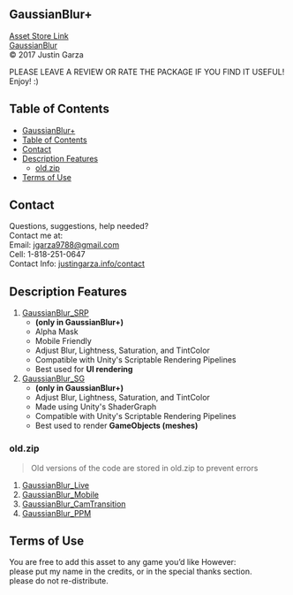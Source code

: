  GaussianBlur+
-------------------------------------
[Asset Store Link](http://u3d.as/1wQD)  
[GaussianBlur](http://u3d.as/yJk)  
© 2017 Justin Garza

PLEASE LEAVE A REVIEW OR RATE THE PACKAGE IF YOU FIND IT USEFUL!
Enjoy! :)


## Table of Contents

<!-- TOC -->

- [GaussianBlur+](#gaussianblur)
- [Table of Contents](#table-of-contents)
- [Contact](#contact)
- [Description Features](#description-features)
    - [old.zip](#oldzip)
- [Terms of Use](#terms-of-use)

<!-- /TOC -->

## Contact

Questions, suggestions, help needed?  
Contact me at:  
Email: jgarza9788@gmail.com  
Cell: 1-818-251-0647  
Contact Info: [justingarza.info/contact](http://justingarza.info/contact/)

## Description Features

1. [GaussianBlur_SRP](https://github.com/jgarza9788/GaussianBlur_LWRP_Demo/blob/master/GaussianBlur_SRP.md)
   * **(only in GaussianBlur+)**
   * Alpha Mask
   * Mobile Friendly 
   * Adjust Blur, Lightness, Saturation, and TintColor 
   * Compatible with Unity's Scriptable Rendering Pipelines 
   * Best used for **UI rendering**
2. [GaussianBlur_SG](https://github.com/jgarza9788/GaussianBlur_LWRP_Demo/blob/master/GaussianBlur_SG.md)
   * **(only in GaussianBlur+)**
   * Adjust Blur, Lightness, Saturation, and TintColor 
   * Made using Unity's ShaderGraph
   * Compatible with Unity's Scriptable Rendering Pipelines 
   * Best used to render **GameObjects (meshes)**


### old.zip
> Old versions of the code are stored in old.zip to prevent errors

1. [GaussianBlur_Live](https://github.com/jgarza9788/GaussianBlur_LWRP_Demo/blob/master/GaussianBlur_Live.md)
2. [GaussianBlur_Mobile](https://github.com/jgarza9788/GaussianBlur_LWRP_Demo/blob/master/GaussianBlur_Mobile.md)
3. [GaussianBlur_CamTransition](https://github.com/jgarza9788/GaussianBlur_LWRP_Demo/blob/master/GaussianBlur_CamTransition.md)
4. [GaussianBlur_PPM](https://github.com/jgarza9788/GaussianBlur_LWRP_Demo/blob/master/GaussianBlur_PPM.md)



## Terms of Use

You are free to add this asset to any game you’d like
However:  
please put my name in the credits, or in the special thanks section.  
please do not re-distribute.  



